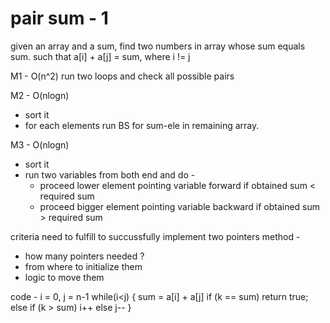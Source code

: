 # pair sum - 1

given an array and a sum, find two numbers in array whose sum equals sum.
such that a[i] + a[j] = sum, where i != j

M1 -
O(n^2)
run two loops and check all possible pairs

M2 -
O(nlogn)
- sort it
- for each elements run BS for sum-ele in remaining array.

M3 -
O(nlogn)
- sort it
- run two variables from both end and do -
    - proceed lower element pointing variable forward if obtained sum < required sum
    - proceed bigger element pointing variable backward if obtained sum > required sum


criteria need to fulfill to succussfully implement two pointers method -
- how many pointers needed ?
- from where to initialize them
- logic to move them


code -
i = 0, j = n-1
while(i<j) {
    sum = a[i] + a[j]
    if (k == sum) return true;
    else if (k > sum) i++
    else j--
}
